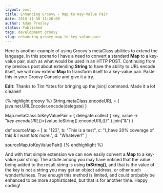 ```yaml
---
layout: post
title: Enhancing Groovy - Map to Key-Value Pair
date: 2010-11-30 11:26:00
author: Adam Presley
status: Published
tags: development groovy
slug: enhancing-groovy-map-to-key-value-pair
---
```

Here is another example of using Groovy's metaClass abilities to extend
the language. In this scenario I have a need to convert a standard
**Map** to a key-value pair, such as what would be used in an HTTP
POST. Continuing from my previous post about extending **String** to
have the ability to URL encode itself, we will now extend **Map** to
transform itself to a key-value pair. Paste this in your Groovy Console
and give it a try.  
  
**Edit:** Thanks to Tim Yates for bringing up the *join()*
command. Made it a lot cleaner!
  
{% highlight groovy %}
String.metaClass.encodeURL = {
	java.net.URLEncoder.encode(delegate)
}

Map.metaClass.toKeyValuePair = { 
	delegate.collect { key, value -> 
		"${key.encodeURL()}=${value.toString().encodeURL()}"
	}.join("&")
}

def sourceMap = [
	a: "123",
	b: "This is a test",
	c: "I_have 20% coverage of this & I want *lots* more.",
	d: "Whatever!"
]

sourceMap.toKeyValuePair()
{% endhighlight %}
  
And with that simple extension we can now easily convert a **Map**
to a key-value pair string. The astute among you may have noticed that
the value being added to the result string is using **toString()**,
and that is the value of the key is not a string you may get an object
address, or other such wonderfulness. True enough this method is
limited, and could probably be enhanced to be more sophisticated, but
that is for another time. Happy coding!
